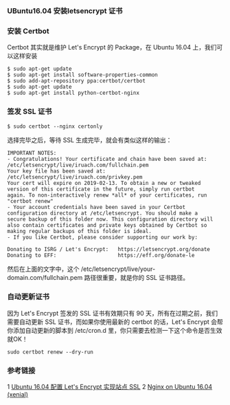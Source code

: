 ### UBuntu16.04 安装letsencrypt 证书

### 安装 Certbot

Certbot 其实就是维护 Let's Encrypt 的 Package，在 Ubuntu 16.04 上，我们可以这样安装
```
$ sudo apt-get update
$ sudo apt-get install software-properties-common
$ sudo add-apt-repository ppa:certbot/certbot
$ sudo apt-get update
$ sudo apt-get install python-certbot-nginx 
```

### 签发 SSL 证书

```
$ sudo certbot --nginx certonly
```
选择完毕之后，等待 SSL 生成完毕，就会有类似这样的输出：

```
IMPORTANT NOTES:
- Congratulations! Your certificate and chain have been saved at:
/etc/letsencrypt/live/iruach.com/fullchain.pem
Your key file has been saved at:
/etc/letsencrypt/live/iruach.com/privkey.pem
Your cert will expire on 2019-02-13. To obtain a new or tweaked
version of this certificate in the future, simply run certbot
again. To non-interactively renew *all* of your certificates, run
"certbot renew"
- Your account credentials have been saved in your Certbot
configuration directory at /etc/letsencrypt. You should make a
secure backup of this folder now. This configuration directory will
also contain certificates and private keys obtained by Certbot so
making regular backups of this folder is ideal.
- If you like Certbot, please consider supporting our work by:

Donating to ISRG / Let's Encrypt:   https://letsencrypt.org/donate
Donating to EFF:                    https://eff.org/donate-le
```
然后在上面的文字中，这个 /etc/letsencrypt/live/your-domain.com/fullchain.pem 路径很重要，就是你的 SSL 证书路径。

### 自动更新证书

因为 Let's Encrypt 签发的 SSL 证书有效期只有 90 天，所有在过期之前，我们需要自动更新 SSL 证书，而如果你使用最新的 certbot 的话，Let's Encrypt 会帮你添加自动更新的脚本到 /etc/cron.d 里，你只需要去检测一下这个命令是否生效就OK！

```
sudo certbot renew --dry-run
```

### 参考链接
1 [Ubuntu 16.04 配置 Let's Encrypt 实现站点 SSL](https://www.codecasts.com/blog/post/secure-nginx-with-let-s-encrypt-on-ubuntu-16-04)
2 [Nginx on Ubuntu 16.04 (xenial)](https://certbot.eff.org/lets-encrypt/ubuntuxenial-nginx)

